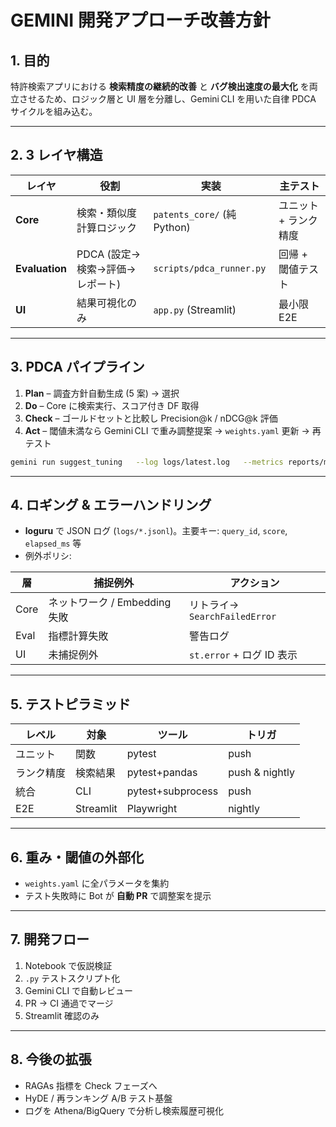 # GEMINI 開発アプローチ改善方針

## 1. 目的
特許検索アプリにおける **検索精度の継続的改善** と **バグ検出速度の最大化** を両立させるため、ロジック層と UI 層を分離し、Gemini CLI を用いた自律 PDCA サイクルを組み込む。

---

## 2. 3 レイヤ構造

| レイヤ | 役割 | 実装 | 主テスト |
|-------|------|------|---------|
| **Core** | 検索・類似度計算ロジック | `patents_core/` (純 Python) | ユニット + ランク精度 |
| **Evaluation** | PDCA (設定→検索→評価→レポート) | `scripts/pdca_runner.py` | 回帰 + 閾値テスト |
| **UI** | 結果可視化のみ | `app.py` (Streamlit) | 最小限 E2E |

---

## 3. PDCA パイプライン

1. **Plan** – 調査方針自動生成 (5 案) → 選択  
2. **Do** – Core に検索実行、スコア付き DF 取得  
3. **Check** – ゴールドセットと比較し Precision@k / nDCG@k 評価  
4. **Act** – 閾値未満なら Gemini CLI で重み調整提案 → `weights.yaml` 更新 → 再テスト  

```bash
gemini run suggest_tuning   --log logs/latest.log   --metrics reports/metrics.json
```

---

## 4. ロギング & エラーハンドリング

* **loguru** で JSON ログ (`logs/*.jsonl`)。主要キー: `query_id`, `score`, `elapsed_ms` 等  
* 例外ポリシ:

| 層 | 捕捉例外 | アクション |
|----|----------|-----------|
| Core | ネットワーク / Embedding 失敗 | リトライ→ `SearchFailedError` |
| Eval | 指標計算失敗 | 警告ログ |
| UI | 未捕捉例外 | `st.error` + ログ ID 表示 |

---

## 5. テストピラミッド

| レベル | 対象 | ツール | トリガ |
|--------|------|-------|--------|
| ユニット | 関数 | pytest | push |
| ランク精度 | 検索結果 | pytest+pandas | push & nightly |
| 統合 | CLI | pytest+subprocess | push |
| E2E | Streamlit | Playwright | nightly |

---

## 6. 重み・閾値の外部化

* `weights.yaml` に全パラメータを集約  
* テスト失敗時に Bot が **自動 PR** で調整案を提示

---

## 7. 開発フロー

1. Notebook で仮説検証  
2. `.py` テストスクリプト化  
3. Gemini CLI で自動レビュー  
4. PR → CI 通過でマージ  
5. Streamlit 確認のみ

---

## 8. 今後の拡張

* RAGAs 指標を Check フェーズへ
* HyDE / 再ランキング A/B テスト基盤
* ログを Athena/BigQuery で分析し検索履歴可視化
